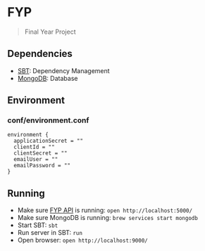 # FYP

> Final Year Project

## Dependencies

- [SBT](https://www.scala-sbt.org/): Dependency Management
- [MongoDB](https://www.mongodb.com/): Database

## Environment

### conf/environment.conf
```
environment {
  applicationSecret = ""
  clientId = ""
  clientSecret = ""
  emailUser = ""
  emailPassword = ""
}
```

## Running

- Make sure [FYP API](https://github.com/chunkhang/fyp-api) is running: `open http://localhost:5000/`
- Make sure MongoDB is running: `brew services start mongodb`
- Start SBT: `sbt`
- Run server in SBT: `run`
- Open browser: `open http://localhost:9000/`

